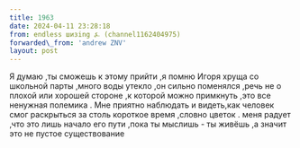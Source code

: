 ```yaml
---
title: 1963
date: 2024-04-11 23:28:18
from: endless шизing ⍼ (channel1162404975)
forwarded\_from: 'andrew ZNV'
layout: post
---
```


Я думаю ,ты сможешь к этому прийти ,я помню Игоря хруща со школьной парты ,много воды утекло ,он сильно поменялся ,речь не о плохой или хорошей стороне ,к которой можно примкнуть ,это все ненужная полемика . Мне приятно наблюдать и видеть,как человек смог раскрыться за столь короткое время ,словно цветок . меня радует ,что это лишь начало его пути ,пока ты мыслишь - ты живёшь ,а значит это не пустое существование
